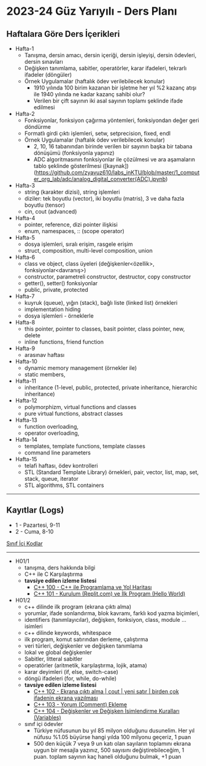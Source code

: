 # 2023-24 Güz Yarıyılı - Ders Planı

## Haftalara Göre Ders İçerikleri
* Hafta-1
  * Tanışma, dersin amacı, dersin içeriği, dersin işleyişi, dersin ödevleri, dersin sınavları
  * Değişken tanımlama, sabitler, operatörler, karar ifadeleri, tekrarlı ifadeler (döngüler)
  * Örnek Uygulamalar (haftalık ödev verilebilecek konular)
    * 1910 yılında 100 birim kazanan bir işletme her yıl %2 kazanç atışı ile 1940 yılında ne kadar kazanç sahibi olur?
    * Verilen bir çift sayının iki asal sayının toplamı şeklinde ifade edilmesi
* Hafta-2
  * Fonksiyonlar, fonksiyon çağırma yöntemleri, fonksiyondan değer geri döndürme
  * Formatlı girdi çıktı işlemleri, setw, setprecision, fixed, endl
  * Örnek Uygulamalar (haftalık ödev verilebilecek konular)
    * 2, 10, 16 tabanından birinde verilen bir sayının başka bir tabana dönüşümü (fonksiyonla yapınız)
    * ADC algoritmasının fonksiyonlar ile çözülmesi ve ara aşamaların tablo şeklinde gösterilmesi ([kaynak])(https://github.com/zyavuz610/labs_inKTU/blob/master/1_computer_org_lab/adc/analog_digital_converter(ADC).ipynb)
* Hafta-3
  * string (karakter dizisi), string işlemleri
  * diziler: tek boyutlu (vector), iki boyutlu (matris), 3 ve daha fazla boyutlu (tensor)
  * cin, cout (advanced)
* Hafta-4
  * pointer, reference, dizi pointer ilişkisi
  * enum, namespaces, :: (scope operator)
* Hafta-5
  * dosya işlemleri, sıralı erişim, rasgele erişim
  * struct, composition, multi-level composition, union
* Hafta-6
  * class ve object, class üyeleri (değişkenler<özellik>, fonksiyonlar<davranış>)
  * constructor, parametreli constructor, destructor, copy constructor
  * getter(), setter() fonksiyonlar
  * public, private, protected
* Hafta-7
  * kuyruk (queue), yığın (stack), bağlı liste (linked list) örnekleri
  * implementation hiding
  * dosya işlemleri - örneklerle
* Hafta-8
  * this pointer, pointer to classes, basit pointer, class pointer, new, delete
  * inline functions, friend function
* Hafta-9
  * arasınav haftası
* Hafta-10
  * dynamic memory management (örnekler ile)
  * static members,
* Hafta-11
  * inheritance (1-level, public, protected, private inheritance, hierarchic inheritance)
* Hafta-12
  * polymorphizm, virtual functions and classes
  * pure virtual functions, abstract classes
* Hafta-13
  * function overloading, 
  * operator overloading, 
* Hafta-14
  * templates, template functions, template classes
  * command line parameters
* Hafta-15
  * telafi haftası, ödev kontrolleri
  * STL (Standard Template Library) örnekleri, pair, vector, list, map, set, stack, queue, iterator
  * STL algorithms, STL containers

--- 

## Kayıtlar (Logs)
* 1 - Pazartesi, 9-11
* 2 - Cuma, 8-10

[Sınıf İçi Kodlar](https://replit.com/@ZaferYavuz1/cpp-100a)

---

* H01/1
  * tanışma, ders hakkında bilgi
  * C++ ile C Karşılaştırma
  * **tavsiye edilen izleme listesi**
    * [C++ 100 - C++ ile Programlama ve Yol Haritası](https://www.youtube.com/watch?v=2GFTynfGG90&list=PLqiHvxGteAQdk1kl7dnt_Cvy9veTYVPv9&index=1)
    * [C++ 101 - Kurulum (Replit.com) ve İlk Program (Hello World)](https://www.youtube.com/watch?v=DniXkYikXTY&list=PLqiHvxGteAQdk1kl7dnt_Cvy9veTYVPv9&index=2)
* H01/2
  * c++ dilinde ilk program (ekrana çıktı alma)
  * yorumlar, ifade sonlandırma, blok kavramı, farklı kod yazma biçimleri, 
  * identifiers (tanımlayıcılar), değişken, fonksiyon, class, module ... isimleri
  * c++ dilinde keywords, whitespace
  * ilk program, komut satırından derleme, çalıştırma
  * veri türleri, değişkenler ve değişken tanımlama
  * lokal ve global değişkenler
  * Sabitler, litteral sabitler
  * operatörler (aritmetik, karşılaştırma, lojik, atama)
  * karar deyimleri (if, else, switch-case)
  * döngü ifadeleri (for, while, do-while)
  * **tavsiye edilen izleme listesi**
    * [C++ 102 - Ekrana çıktı alma | cout | yeni satır | birden çok ifadenin ekrana yazılması](https://www.youtube.com/watch?v=aeoW4LDX2GM&list=PLqiHvxGteAQdk1kl7dnt_Cvy9veTYVPv9&index=3)
    * [C++ 103 - Yorum (Comment) Ekleme](https://www.youtube.com/watch?v=qxVvfoXBJ2I&list=PLqiHvxGteAQdk1kl7dnt_Cvy9veTYVPv9&index=4)
    * [C++ 104 - Değişkenler ve Değişken İsimlendirme Kuralları (Variables)](https://www.youtube.com/watch?v=6E_Z-8gW-7s&list=PLqiHvxGteAQdk1kl7dnt_Cvy9veTYVPv9&index=5)
  * sınıf içi ödevler
    * Türkiye nüfusunun bu yıl 85 milyon olduğunu dusunelim. Her yıl nüfusu %1.05 büyürse hangi yılda 100 milyonu geçeriz, 1 puan
    * 500 den küçük 7 veya 9 un katı olan sayıların toplamını ekrana uygun bir mesajla yazınız, 500 sayısını değiştirebileceğim, 1 puan. toplam sayının kaç haneli olduğunu bulmak, +1 puan